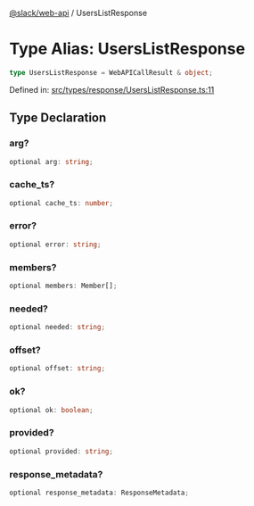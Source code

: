 [@slack/web-api](../index.md) / UsersListResponse

# Type Alias: UsersListResponse

```ts
type UsersListResponse = WebAPICallResult & object;
```

Defined in: [src/types/response/UsersListResponse.ts:11](https://github.com/slackapi/node-slack-sdk/blob/main/packages/web-api/src/types/response/UsersListResponse.ts#L11)

## Type Declaration

### arg?

```ts
optional arg: string;
```

### cache\_ts?

```ts
optional cache_ts: number;
```

### error?

```ts
optional error: string;
```

### members?

```ts
optional members: Member[];
```

### needed?

```ts
optional needed: string;
```

### offset?

```ts
optional offset: string;
```

### ok?

```ts
optional ok: boolean;
```

### provided?

```ts
optional provided: string;
```

### response\_metadata?

```ts
optional response_metadata: ResponseMetadata;
```
